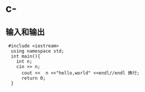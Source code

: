 # c-

## 输入和输出
     #include <iostream>
      using namespace std;
      int main(){
        int n;
        cin >> n;
          cout <<  n <<"hello,world" <<endl//endl 换行;
          return 0;
      }
